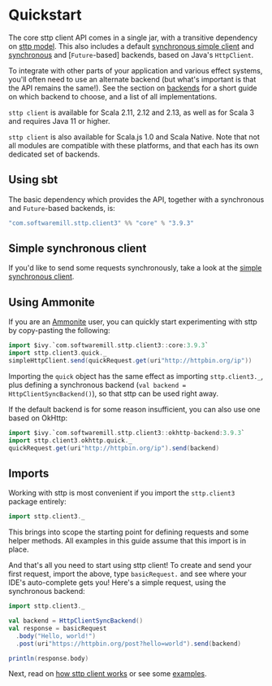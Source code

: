 # Quickstart

The core sttp client API comes in a single jar, with a transitive dependency on [sttp model](https://github.com/softwaremill/sttp-model). This also includes a default [synchronous simple client](simple_sync.md) and [synchronous](backends/synchronous.md) and [`Future`-based] backends, based on Java's `HttpClient`.

To integrate with other parts of your application and various effect systems, you'll often need to use an alternate backend (but what's important is that the API remains the same!). See the section on [backends](backends/summary.md) for a short guide on which backend to choose, and a list of all implementations.

`sttp client` is available for Scala 2.11, 2.12 and 2.13, as well as for Scala 3 and requires Java 11 or higher.

`sttp client` is also available for Scala.js 1.0 and Scala Native. Note that not all modules are compatible with these
platforms, and that each has its own dedicated set of backends.

## Using sbt

The basic dependency which provides the API, together with a synchronous and `Future`-based backends, is:

```scala
"com.softwaremill.sttp.client3" %% "core" % "3.9.3"
```

## Simple synchronous client

If you'd like to send some requests synchronously, take a look at the [simple synchronous client](simple_sync.md).

## Using Ammonite

If you are an [Ammonite](https://ammonite.io) user, you can quickly start experimenting with sttp by copy-pasting the following:

```scala
import $ivy.`com.softwaremill.sttp.client3::core:3.9.3`
import sttp.client3.quick._
simpleHttpClient.send(quickRequest.get(uri"http://httpbin.org/ip"))
```

Importing the `quick` object has the same effect as importing `sttp.client3._`, plus defining a synchronous backend (`val backend = HttpClientSyncBackend()`), so that sttp can be used right away.

If the default backend is for some reason insufficient, you can also use one based on OkHttp:

```scala
import $ivy.`com.softwaremill.sttp.client3::okhttp-backend:3.9.3`
import sttp.client3.okhttp.quick._
quickRequest.get(uri"http://httpbin.org/ip").send(backend)
```

## Imports

Working with sttp is most convenient if you import the `sttp.client3` package entirely:

```scala
import sttp.client3._
```

This brings into scope the starting point for defining requests and some helper methods. All examples in this guide assume that this import is in place.

And that's all you need to start using sttp client! To create and send your first request, import the above, type `basicRequest.` and see where your IDE's auto-complete gets you! Here's a simple request, using the synchronous backend:

```scala
import sttp.client3._

val backend = HttpClientSyncBackend()
val response = basicRequest
  .body("Hello, world!")  
  .post(uri"https://httpbin.org/post?hello=world").send(backend)

println(response.body)            
```

Next, read on [how sttp client works](how.md) or see some [examples](examples.md).
